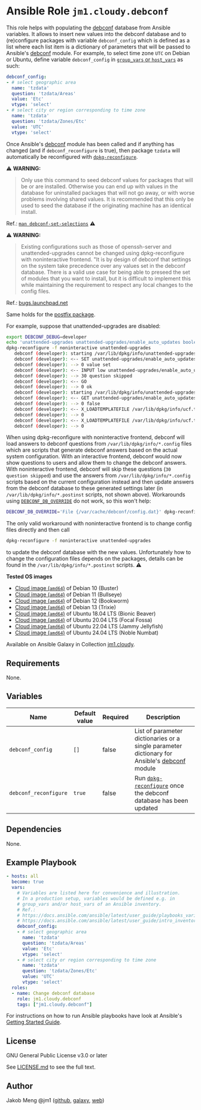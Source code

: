 # Ansible Role `jm1.cloudy.debconf`

This role helps with populating the [debconf][debconf-man] database from Ansible variables. It allows to insert new
values into the debconf database and to (re)configure packages with variable `debconf_config` which is defined as a list
where each list item is a dictionary of parameters that will be passed to Ansible's [debconf][ansible-module-debconf]
module. For example, to select time zone `UTC` on Debian or Ubuntu, define variable `debconf_config` in [`group_vars` or
`host_vars`][ansible-inventory] as such:

```yml
debconf_config:
- # select geographic area
  name: 'tzdata'
  question: 'tzdata/Areas'
  value: 'Etc'
  vtype: 'select'
- # select city or region corresponding to time zone
  name: 'tzdata'
  question: 'tzdata/Zones/Etc'
  value: 'UTC'
  vtype: 'select'
```

Once Ansible's [debconf][ansible-module-debconf] module has been called and if anything has changed (and if
`debconf_reconfigure` is true), then package `tzdata` will automatically be reconfigured with
[`dpkg-reconfigure`][dpkg-reconfigure-man].

:warning: **WARNING:**
> Only use this command to seed debconf values for packages that will be or are installed. Otherwise you can end up with
> values in the database for uninstalled packages that will not go away, or with worse problems involving shared values.
> It is recommended that this only be used to seed the database if the originating machine has an identical install.

Ref.: [`man debconf-set-selections`][debconf-set-selections-man]
:warning:

:warning: **WARNING:**
> Existing configurations such as those of openssh-server and unattended-upgrades cannot be changed using
> dpkg-reconfigure with noninteractive frontend. "It is by design of debconf that settings on the system take precedence
> over any values set in the debconf database. There is a valid use case for being able to preseed the set of modules
> that you want to install, but it is difficult to implement this while maintaining the requirement to respect any local
> changes to the config files.

Ref.: [bugs.launchpad.net][launchpad-bug-682662]

Same holds for the [postfix package][postfix-debconf].

For example, suppose that unattended-upgrades are disabled:

```sh
export DEBCONF_DEBUG=developer
echo 'unattended-upgrades unattended-upgrades/enable_auto_updates boolean true' | debconf-set-selections
dpkg-reconfigure -f noninteractive unattended-upgrades
   debconf (developer): starting /var/lib/dpkg/info/unattended-upgrades.config reconfigure 2.8
   debconf (developer): <-- SET unattended-upgrades/enable_auto_updates false
   debconf (developer): --> 0 value set
   debconf (developer): <-- INPUT low unattended-upgrades/enable_auto_updates
   debconf (developer): --> 30 question skipped
   debconf (developer): <-- GO
   debconf (developer): --> 0 ok
   debconf (developer): starting /var/lib/dpkg/info/unattended-upgrades.postinst configure 2.8
   debconf (developer): <-- GET unattended-upgrades/enable_auto_updates
   debconf (developer): --> 0 false
   debconf (developer): <-- X_LOADTEMPLATEFILE /var/lib/dpkg/info/ucf.templates ucf
   debconf (developer): --> 0
   debconf (developer): <-- X_LOADTEMPLATEFILE /var/lib/dpkg/info/ucf.templates ucf
   debconf (developer): --> 0
```

When using dpkg-reconfigure with noninteractive frontend, debconf will load answers to debconf questions from
`/var/lib/dpkg/info/*.config` files which are scripts that generate debconf answers based on the actual system
configuration. With an interactive frontend, debconf would now show questions to users and allow them to change the
debconf answers. With noninteractive frontend, debconf will skip these questions (`30 question skipped`) and use the
answers from `/var/lib/dpkg/info/*.config` scripts based on the current configuration instead and then update answers
from the debconf database to these generated settings later (in `/var/lib/dpkg/info/*.postinst` scripts, not shown 
above). Workarounds using [`DEBCONF_DB_OVERRIDE`][debconf-db-override] do not work, so this won't help:

```sh
DEBCONF_DB_OVERRIDE='File {/var/cache/debconf/config.dat}' dpkg-reconfigure -f noninteractive unattended-upgrades
```
The only valid workaround with noninteractive frontend is to change config files directly and then call

```sh
dpkg-reconfigure -f noninteractive unattended-upgrades
```

to update the debconf database with the new values. Unfortunately how to change the configuration files depends
on the packages, details can be found in the `/var/lib/dpkg/info/*.postinst` scripts.
:warning:

[ansible-inventory]: https://docs.ansible.com/ansible/latest/user_guide/intro_inventory.html
[ansible-module-debconf]: https://docs.ansible.com/ansible/latest/collections/ansible/builtin/debconf_module.html
[debconf-db-override]: https://github.com/zecrazytux/ansible-library-extra/issues/1#issuecomment-99636309
[debconf-man]: https://manpages.debian.org/stable/debconf-doc/debconf.7.de.html
[debconf-set-selections-man]: https://manpages.debian.org/bullseye/debconf/debconf-set-selections.1.en.html
[dpkg-reconfigure-man]: https://manpages.debian.org/stable/debconf/dpkg-reconfigure.8.en.html
[launchpad-bug-682662]: https://bugs.launchpad.net/ubuntu/+source/pam/+bug/682662/comments/1
[postfix-debconf]: https://serverfault.com/a/914012/373320

**Tested OS images**
- [Cloud image (`amd64`)](https://cdimage.debian.org/images/cloud/buster/daily/) of Debian 10 (Buster)
- [Cloud image (`amd64`)](https://cdimage.debian.org/images/cloud/bullseye/daily/) of Debian 11 (Bullseye)
- [Cloud image (`amd64`)](https://cdimage.debian.org/images/cloud/bookworm/daily/) of Debian 12 (Bookworm)
- [Cloud image (`amd64`)](https://cdimage.debian.org/images/cloud/trixie/daily/) of Debian 13 (Trixie)
- [Cloud image (`amd64`)](https://cloud-images.ubuntu.com/bionic/current/) of Ubuntu 18.04 LTS (Bionic Beaver)
- [Cloud image (`amd64`)](https://cloud-images.ubuntu.com/focal/) of Ubuntu 20.04 LTS (Focal Fossa)
- [Cloud image (`amd64`)](https://cloud-images.ubuntu.com/jammy/) of Ubuntu 22.04 LTS (Jammy Jellyfish)
- [Cloud image (`amd64`)](https://cloud-images.ubuntu.com/noble/) of Ubuntu 24.04 LTS (Noble Numbat)

Available on Ansible Galaxy in Collection [jm1.cloudy](https://galaxy.ansible.com/jm1/cloudy).

## Requirements

None.

## Variables

| Name                  | Default value | Required | Description                               |
| --------------------- | ------------- | -------- | ----------------------------------------- |
| `debconf_config`      | `[]`          | false    | List of parameter dictionaries or a single parameter dictionary for Ansible's [debconf][ansible-module-debconf] module |
| `debconf_reconfigure` | `true`        | false    | Run [`dpkg-reconfigure`][dpkg-reconfigure-man] once the debconf database has been updated                              |

## Dependencies

None.

## Example Playbook

```yml
- hosts: all
  become: true
  vars:
    # Variables are listed here for convenience and illustration.
    # In a production setup, variables would be defined e.g. in
    # group_vars and/or host_vars of an Ansible inventory.
    # Ref.:
    # https://docs.ansible.com/ansible/latest/user_guide/playbooks_variables.html
    # https://docs.ansible.com/ansible/latest/user_guide/intro_inventory.html
    debconf_config:
    - # select geographic area
      name: 'tzdata'
      question: 'tzdata/Areas'
      value: 'Etc'
      vtype: 'select'
    - # select city or region corresponding to time zone
      name: 'tzdata'
      question: 'tzdata/Zones/Etc'
      value: 'UTC'
      vtype: 'select'
  roles:
  - name: Change debconf database
    role: jm1.cloudy.debconf
    tags: ["jm1.cloudy.debconf"]
```

For instructions on how to run Ansible playbooks have look at Ansible's
[Getting Started Guide](https://docs.ansible.com/ansible/latest/network/getting_started/first_playbook.html).

## License

GNU General Public License v3.0 or later

See [LICENSE.md](../../LICENSE.md) to see the full text.

## Author

Jakob Meng
@jm1 ([github](https://github.com/jm1), [galaxy](https://galaxy.ansible.com/jm1), [web](http://www.jakobmeng.de))
